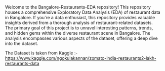 Welcome to the Bangalore-Restaurants-EDA repository! 
This repository houses a comprehensive Exploratory Data Analysis (EDA) of restaurant data in Bangalore. 
If you're a data enthusiast, this repository provides valuable insights derived from a thorough analysis of restaurant-related datasets.
The primary goal of this project is to unravel interesting patterns, trends, and hidden gems within the diverse restaurant scene in Bangalore. 
The analysis encompasses various aspects of the dataset, offering a deep dive into the dataset.

The Dataset is taken from Kaggle :- 
https://www.kaggle.com/ngokulakannan/zomato-india-restaurants2-lakh-restaurants-data
